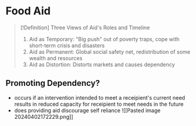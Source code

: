 # Food Aid
> [!Definition] Three Views of Aid's Roles and Timeline
> 1. Aid as Temporary: "Big push" out of poverty traps, cope with short-term crisis and disasters
> 2. Aid as Permanent: Global social safety net, redistribution of some wealth and resources
> 3. Aid as Distortion: Distorts markets and causes dependency
## Promoting Dependency?
- occurs if an intervention intended to meet a receipient's current need results in reduced capacity for receipient to meet needs in the future
- does providing aid discourage self reliance
![[Pasted image 20240402172229.png]]
